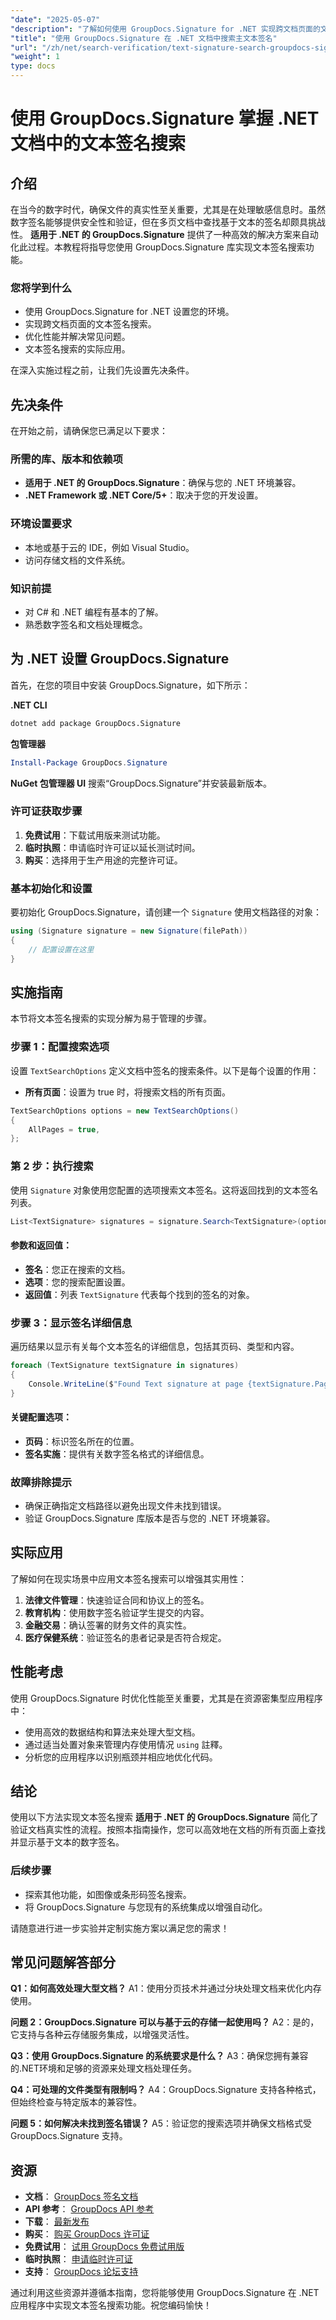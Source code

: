 ```yaml
---
"date": "2025-05-07"
"description": "了解如何使用 GroupDocs.Signature for .NET 实现跨文档页面的文本签名搜索。高效确保文档真实性。"
"title": "使用 GroupDocs.Signature 在 .NET 文档中搜索主文本签名"
"url": "/zh/net/search-verification/text-signature-search-groupdocs-signature-net/"
"weight": 1
type: docs
---
```

# 使用 GroupDocs.Signature 掌握 .NET 文档中的文本签名搜索

## 介绍

在当今的数字时代，确保文件的真实性至关重要，尤其是在处理敏感信息时。虽然数字签名能够提供安全性和验证，但在多页文档中查找基于文本的签名却颇具挑战性。 **适用于 .NET 的 GroupDocs.Signature** 提供了一种高效的解决方案来自动化此过程。本教程将指导您使用 GroupDocs.Signature 库实现文本签名搜索功能。

### 您将学到什么
- 使用 GroupDocs.Signature for .NET 设置您的环境。
- 实现跨文档页面的文本签名搜索。
- 优化性能并解决常见问题。
- 文本签名搜索的实际应用。

在深入实施过程之前，让我们先设置先决条件。

## 先决条件

在开始之前，请确保您已满足以下要求：

### 所需的库、版本和依赖项
- **适用于 .NET 的 GroupDocs.Signature**：确保与您的 .NET 环境兼容。
- **.NET Framework 或 .NET Core/5+**：取决于您的开发设置。

### 环境设置要求
- 本地或基于云的 IDE，例如 Visual Studio。
- 访问存储文档的文件系统。

### 知识前提
- 对 C# 和 .NET 编程有基本的了解。
- 熟悉数字签名和文档处理概念。

## 为 .NET 设置 GroupDocs.Signature

首先，在您的项目中安装 GroupDocs.Signature，如下所示：

**.NET CLI**
```bash
dotnet add package GroupDocs.Signature
```

**包管理器**
```powershell
Install-Package GroupDocs.Signature
```

**NuGet 包管理器 UI**
搜索“GroupDocs.Signature”并安装最新版本。

### 许可证获取步骤
1. **免费试用**：下载试用版来测试功能。
2. **临时执照**：申请临时许可证以延长测试时间。
3. **购买**：选择用于生产用途的完整许可证。

### 基本初始化和设置
要初始化 GroupDocs.Signature，请创建一个 `Signature` 使用文档路径的对象：

```csharp
using (Signature signature = new Signature(filePath))
{
    // 配置设置在这里
}
```

## 实施指南
本节将文本签名搜索的实现分解为易于管理的步骤。

### 步骤 1：配置搜索选项
设置 `TextSearchOptions` 定义文档中签名的搜索条件。以下是每个设置的作用：

- **所有页面**：设置为 true 时，将搜索文档的所有页面。

```csharp
TextSearchOptions options = new TextSearchOptions()
{
    AllPages = true,
};
```

### 第 2 步：执行搜索
使用 `Signature` 对象使用您配置的选项搜索文本签名。这将返回找到的文本签名列表。

```csharp
List<TextSignature> signatures = signature.Search<TextSignature>(options);
```

#### 参数和返回值：
- **签名**：您正在搜索的文档。
- **选项**：您的搜索配置设置。
- **返回值**：列表 `TextSignature` 代表每个找到的签名的对象。

### 步骤 3：显示签名详细信息
遍历结果以显示有关每个文本签名的详细信息，包括其页码、类型和内容。

```csharp
foreach (TextSignature textSignature in signatures)
{
    Console.WriteLine($"Found Text signature at page {textSignature.PageNumber} with type [{textSignature.SignatureImplementation}] and text '{textSignature.Text}'.");
}
```

#### 关键配置选项：
- **页码**：标识签名所在的位置。
- **签名实施**：提供有关数字签名格式的详细信息。

### 故障排除提示
- 确保正确指定文档路径以避免出现文件未找到错误。
- 验证 GroupDocs.Signature 库版本是否与您的 .NET 环境兼容。

## 实际应用
了解如何在现实场景中应用文本签名搜索可以增强其实用性：
1. **法律文件管理**：快速验证合同和协议上的签名。
2. **教育机构**：使用数字签名验证学生提交的内容。
3. **金融交易**：确认签署的财务文件的真实性。
4. **医疗保健系统**：验证签名的患者记录是否符合规定。

## 性能考虑
使用 GroupDocs.Signature 时优化性能至关重要，尤其是在资源密集型应用程序中：
- 使用高效的数据结构和算法来处理大型文档。
- 通过适当处置对象来管理内存使用情况 `using` 註釋。
- 分析您的应用程序以识别瓶颈并相应地优化代码。

## 结论
使用以下方法实现文本签名搜索 **适用于 .NET 的 GroupDocs.Signature** 简化了验证文档真实性的流程。按照本指南操作，您可以高效地在文档的所有页面上查找并显示基于文本的数字签名。 

### 后续步骤
- 探索其他功能，如图像或条形码签名搜索。
- 将 GroupDocs.Signature 与您现有的系统集成以增强自动化。

请随意进行进一步实验并定制实施方案以满足您的需求！

## 常见问题解答部分
**Q1：如何高效处理大型文档？**
A1：使用分页技术并通过分块处理文档来优化内存使用。

**问题 2：GroupDocs.Signature 可以与基于云的存储一起使用吗？**
A2：是的，它支持与各种云存储服务集成，以增强灵活性。

**Q3：使用 GroupDocs.Signature 的系统要求是什么？**
A3：确保您拥有兼容的.NET环境和足够的资源来处理文档处理任务。

**Q4：可处理的文件类型有限制吗？**
A4：GroupDocs.Signature 支持各种格式，但始终检查与特定版本的兼容性。

**问题 5：如何解决未找到签名错误？**
A5：验证您的搜索选项并确保文档格式受 GroupDocs.Signature 支持。

## 资源
- **文档**： [GroupDocs 签名文档](https://docs.groupdocs.com/signature/net/)
- **API 参考**： [GroupDocs API 参考](https://reference.groupdocs.com/signature/net/)
- **下载**： [最新发布](https://releases.groupdocs.com/signature/net/)
- **购买**： [购买 GroupDocs 许可证](https://purchase.groupdocs.com/buy)
- **免费试用**： [试用 GroupDocs 免费试用版](https://releases.groupdocs.com/signature/net/)
- **临时执照**： [申请临时许可证](https://purchase.groupdocs.com/temporary-license/)
- **支持**： [GroupDocs 论坛支持](https://forum.groupdocs.com/c/signature/)

通过利用这些资源并遵循本指南，您将能够使用 GroupDocs.Signature 在 .NET 应用程序中实现文本签名搜索功能。祝您编码愉快！